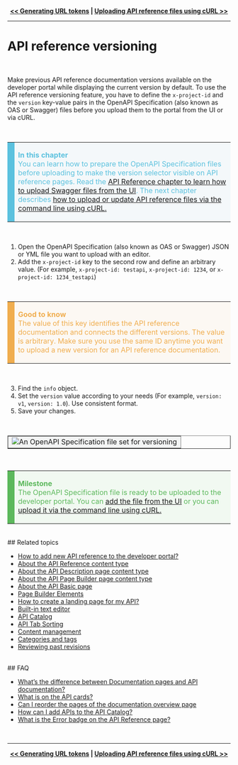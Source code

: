 <!-- NAVIGATOR -->
<p align="center"><strong><a href="/admin/guides/groups/generating-url-tokens"
alt="Generating URL tokens" target="_self"><< Generating URL tokens</a> |
<a href="/admin/guides/advanced-api-documentation/uploading-api-reference-files-using-curl"
alt="Uploading API reference files using cURL" target="_self">Uploading API reference files using cURL >></a></strong></p>

---
# API reference versioning
</br>

Make previous API reference documentation versions available on the developer portal while displaying the current version
by default. To use the API reference versioning feature, you have to define the `x-project-id` and the `version`
key-value pairs in the OpenAPI Specification (also known as OAS or Swagger) files before you upload them to the portal
from the UI or via cURL.

<!-- IN THIS CHAPTER (BLUE) NOTIFICATION -->
</br>
<table border="0" cellpadding="8" cellspacing="5" style="width: 100%">
	<tbody>
		<tr bgcolor="#f4f8fa">
			<td bgcolor="#5bc1de" style="width: 1px"></td>
				<td width="100%"><p><font color="#5bc1de"><strong>In this chapter</strong></font>
					</br><font color="#5bc1de">You can learn how to prepare the OpenAPI Specification files before
                    uploading to make the version selector visible on API reference pages. Read the
                    <a href="/admin/guides/api-documentation/api-reference">API Reference chapter to learn how to upload
                    Swagger files from the UI</a>. The next chapter describes
                    <a href="/admin/guides/advanced-api-documentation/uploading-api-reference-files-using-curl">how to
                    upload or update API reference files via the command line using cURL.</a></font></p>
			</td>
		</tr>
	</tbody>
</table>
</br>

1. Open the OpenAPI Specification (also known as OAS or Swagger) JSON or YML file you want to upload with an editor.
2. Add the `x-project-id` key to the second row and define an arbitrary value. (For example, `x-project-id: testapi`,
   `x-project-id: 1234`, or `x-project-id: 1234_testapi`)

<!-- GOOD TO KNOW (YELLOW) NOTIFICATION -->
</br>
<table border="0" cellpadding="8" cellspacing="5" style="width: 100%">
	<tbody>
		<tr bgcolor="#fcf8f3">
			<td bgcolor="#f0ad4e" style="width: 1px"></td>
				<td width="100%"><p><font color="#f0ad4e"><strong>Good to know</strong></font>
					</br><font color="#f0ad4e">The value of this key identifies the API reference documentation and
                    connects the different versions. The value is arbitrary. Make sure you use the same ID anytime you
                    want to upload a new version for an API reference documentation.</font></p>
			</td>
		</tr>
	</tbody>
</table>
</br>

3. Find the `info` object.
4. Set the `version` value according to your needs (For example, `version: v1`, `version: 1.0`). Use consistent format.
5. Save your changes.

<!-- IMAGE WITHOUT CAPTION-->
</br>
<table align="center" border="1">
	<tbody>
		<tr>
			<td bgcolor="#f3f4f4" align="center"><img alt="An OpenAPI Specification file set for versioning"
			src="@guide_path/assets/10374_swagger_file.png" max-width="800" align="center">
			</td>
		</tr>
		</tbody>
</table>
</br>

<!--MILESTONE -->
<table border="0" cellpadding="8" cellspacing="5" style="width: 100%">
	<tbody>
		<tr bgcolor="#f1f9f1">
			<td bgcolor="#5cb85c" style="width: 1px"></td>
				<td width="100%"><p><font color="#5cb85c"><strong>Milestone</strong></font>
					</br><font color="#5cb85c">The OpenAPI Specification file is ready to be uploaded to the developer
                    portal. You can <a href="/admin/guides/api-documentation/api-reference">add the file from the
                    UI</a> or you can
                    <a href="/admin/guides/advanced-api-documentation/uploading-api-reference-files-using-curl">upload
                    it via the command line using cURL.</a></font></p>
			</td>
		</tr>
	</tbody>
</table>

</br>
## <a id="related-topics"></a>Related topics

- [How to add new API reference to the developer portal?](/admin/guides/api-documentation/api-reference#add-api-reference)
- [About the API Reference content type](/admin/guides/api-documentation/api-reference)
- [About the API Description page content type](/admin/guides/api-documentation/api-description)
- [About the API Page Builder page content type](/admin/guides/api-documentation/api-page-builder#api-pb-intro)
- [About the API Basic page](/admin/guides/api-documentation/api-basic-page#api-basic-intro)
- [Page Builder Elements](/admin/guides/non-api-related-content-management/page-builder-elements/page-builder-elements)
- [How to create a landing page for my API?](/admin/guides/api-documentation/api-page-builder#create-api-landing-page)
- [Built-in text editor](/admin/guides/built-in-text-editor/built-in-text-editor)
- [API Catalog](/admin/guides/api-documentation/api-catalog)
- [API Tab Sorting](/admin/guides/api-documentation/api-tabs-sorting)
- [Content management](/admin/guides/content-management/content-management)
- [Categories and tags](/admin/guides/categories-and-tags/categories-and-tags)
- [Reviewing past revisions](/admin/guides/reviewing-past-revisions/reviewing-past-revisions)

</br>
## <a id="faq"></a>FAQ

- [What’s the difference between Documentation pages and API documentation?](/admin/guides/faq/faq#faq-diff-docu-apidoc)
- [What is on the API cards?](/admin/guides/faq/faq#faq-api-card-what)
- [Can I reorder the pages of the documentation overview page](/admin/guides/faq/faq#faq-reorder-pages-doc-overview)
- [How can I add APIs to the API Catalog?](/admin/guides/faq/faq#faq-add-api-to-catalog)
- [What is the Error badge on the API Reference page?](/admin/guides/faq/faq#faq-apiref-error-badge)

</br>

---
<!-- NAVIGATOR -->
<p align="center"><strong><a href="/admin/guides/groups/generating-url-tokens"
alt="Generating URL tokens" target="_self"><< Generating URL tokens</a> |
<a href="/admin/guides/advanced-api-documentation/uploading-api-reference-files-using-curl"
alt="Uploading API reference files using cURL" target="_self">Uploading API reference files using cURL >></a></strong></p>
